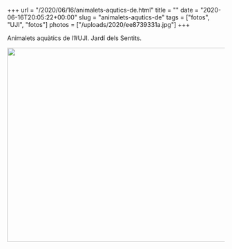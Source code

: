 +++
url = "/2020/06/16/animalets-aqutics-de.html"
title = ""
date = "2020-06-16T20:05:22+00:00"
slug = "animalets-aqutics-de"
tags = ["fotos", "UJI", "fotos"]
photos = ["/uploads/2020/ee8739331a.jpg"]
+++

Animalets aquàtics de l’#UJI. Jardí dels Sentits.

<img src="/uploads/2020/ee8739331a.jpg" width="600" height="449" alt="" />

